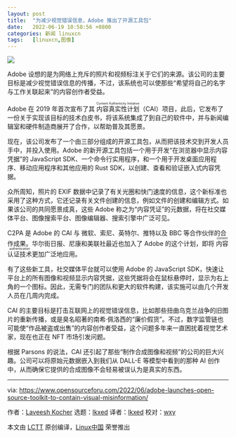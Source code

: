 ```yaml
---
layout: post
title:	"为减少视觉错误信息，Adobe 推出了开源工具包"
date:	2022-06-19 10:58:56 +0800 
categories:	新闻 linuxcn 
tags:	[linuxcn,图像]
---
```



![](/Asserts/Images//attachment/album/202206/19/105844yauuhdz1u1189ffr.jpg)


Adobe 设想的是为网络上充斥的照片和视频标注关于它们的来源。该公司的主要目标是减少视觉错误信息的传播，不过，该系统也可以使那些“希望将自己的名字与工作关联起来”的内容创作者受益。


Adobe 在 2019 年首次宣布了其 <ruby> 内容真实性计划 <rt>  Content Authenticity Initiative </rt></ruby>（CAI）项目，此后，它发布了一份关于实现该目标的技术白皮书，将该系统集成了到自己的软件中，并与新闻编辑室和硬件制造商展开了合作，以帮助普及其愿景。


现在，该公司发布了一个由三部分组成的开源工具包，从而把该技术交到开发人员手中，并投入使用。Adobe 的新开源工具包括一个用于开发“在浏览器中显示内容凭据”的 JavaScript SDK、一个命令行实用程序，和一个用于开发桌面应用程序、移动应用程序和其他应用的 Rust SDK，以创建、查看和验证嵌入式内容凭据。


众所周知，照片的 EXIF 数据中记录了有关光圈和快门速度的信息，这个新标准也采用了这种方式，它还记录有关文件创建的信息，例如文件的创建和编辑方式。如果该公司的共同愿景成真，这些 Adobe 称之为“内容凭证”的元数据，将在社交媒体平台、图像搜索平台、图像编辑器、搜索引擎中广泛可见。


C2PA 是 Adob​​e 的 CAI 与 微软、索尼、英特尔、推特以及 BBC 等合作伙伴的合作成果。华尔街日报、尼康和美联社最近也加入了 Adob​​e 的这个计划，即将 <ruby> 内容认证技术 <rt>  content authentication </rt></ruby> 更加广泛地应用。


有了这些新工具，社交媒体平台就可以使用 Adob​​e 的 JavaScript SDK，快速让平台上的所有图像和视频显示内容凭据，这些凭据将会在鼠标悬停时，显示为右上角的一个图标。因此，无需专门的团队和更大的软件构建，该实施可以由几个开发人员在几周内完成。


CAI 的主要目标是打击互联网上的视觉错误信息，比如那些扭曲乌克兰战争的旧图片的重新传播，或是臭名昭著的南希·佩洛西的“廉价假货”。不过，数字监管链也可能使“作品被盗或出售”的内容创作者受益，这个问题多年来一直困扰着视觉艺术家，现在也正在 NFT 市场引发问题。


根据 Parsons 的说法，CAI 还引起了那些“制作合成图像和视频”的公司的巨大兴趣。公司可以将原始元数据嵌入到我们从 DALL-E 等模型中看到的那种 AI 创作中，从而确保它提供的合成图像不会轻易被误认为是真实的东西。




---


via: <https://www.opensourceforu.com/2022/06/adobe-launches-open-source-toolkit-to-contain-visual-misinformation/>


作者：[Laveesh Kocher](https://www.opensourceforu.com/author/laveesh-kocher/) 选题：[lkxed](https://github.com/lkxed) 译者：[lkxed](https://github.com/lkxed) 校对：[wxy](https://github.com/wxy)


本文由 [LCTT](https://github.com/LCTT/TranslateProject) 原创编译，[Linux中国](https://linux.cn/) 荣誉推出
